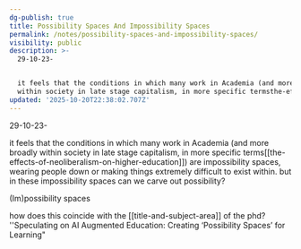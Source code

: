 ```yaml
---
dg-publish: true
title: Possibility Spaces And Impossibility Spaces
permalink: /notes/possibility-spaces-and-impossibility-spaces/
visibility: public
description: >-
  29-10-23-


  it feels that the conditions in which many work in Academia (and more broadly
  within society in late stage capitalism, in more specific termsthe-effe
updated: '2025-10-20T22:38:02.707Z'
---
```


29-10-23-

it feels that the conditions in which many work in Academia (and more broadly within society in late stage capitalism, in more specific terms[[the-effects-of-neoliberalism-on-higher-education]]) are impossibility spaces, wearing people down or making things extremely difficult to exist within. but in these impossibility spaces can we carve out possibility? 

(Im)possibility spaces

how does this coincide with the [[title-and-subject-area]] of the phd?
''Speculating on AI Augmented Education: Creating ‘Possibility Spaces’ for Learning"
